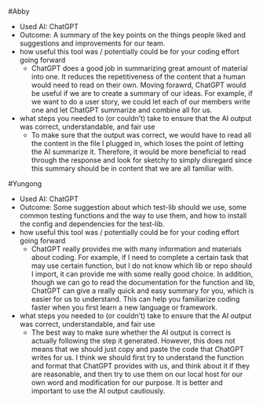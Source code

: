 #Abby
- Used AI: ChatGPT
- Outcome: A summary of the key points on the things people liked and suggestions and improvements for our team.
- how useful this tool was / potentially could be for your coding effort going forward
    - ChatGPT does a good job in summarizing great amount of material into one. It reduces the repetitiveness of the content that a human would need to read on their own. Moving forawrd, ChatGPT would be useful if we are to create a summary of our ideas. For example, if we want to do a user story, we could let each of our members write one and let ChatGPT summarize and combine all for us.
- what steps you needed to (or couldn’t) take to ensure that the AI output was correct, understandable, and fair use
    - To make sure that the output was correct, we would have to read all the content in the file I plugged in, which loses the point of letting the AI summarize it. Therefore, it would be more beneficial to read through the response and look for sketchy to simply disregard since this summary should be in content that we are all familiar with.

#Yungong
- Used AI: ChatGPT
- Outcome: Some suggestion about which test-lib should we use, some common testing functions and the way to use them, and how to install the config and dependencies for the test-lib.
- how useful this tool was / potentially could be for your coding effort going forward
    - ChatGPT really provides me with many information and materials about coding. For example, if I need to complete a certain task that may use certain function, but I do not know which lib or repo should I import, it can provide me with some really good choice. In addition, though we can go to read the documentation for the function and lib, ChatGPT can give a really quick and easy summary for you, which is easier for us to understand. This can help you familiarize coding faster when you first learn a new language or framework.
- what steps you needed to (or couldn’t) take to ensure that the AI output was correct, understandable, and fair use
    - The best way to make sure whether the AI output is correct is actually following the step it generated. However, this does not means that we should just copy and paste the code that ChatGPT writes for us. I think we should first try to understand the function and format that ChatGPT provides with us, and think about it if they are reasonable, and then try to use them on our local host for our own word and modification for our purpose. It is better and important to use the AI output cautiously.